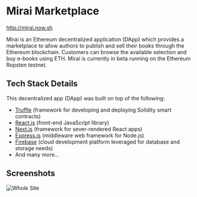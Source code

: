 # Mirai Marketplace

http://mirai.now.sh

Mirai is an Ethereum decentralized application (DApp) which provides a marketplace to allow authors to publish and sell their books through the Ethereum blockchain. Customers can browse the available selection and buy e-books using ETH. Mirai is currently in beta running on the Ethereum Ropsten testnet.

## Tech Stack Details

This decentralized app (DApp) was built on top of the following:

- [Truffle](https://truffleframework.com/truffle) (framework for developing and deploying Solidity smart contracts)
- [React.js](https://reactjs.org/) (front-end JavaScript library)
- [Next.js](https://nextjs.org/) (framework for sever-rendered  React apps)
- [Express.js](https://expressjs.com) (middleware web framework for Node.js)
- [Firebase](https://firebase.google.com/) (cloud development platform leveraged for database and storage needs)
- And many more...

## Screenshots

![Whole Site](screenshots/mirai.gif)
